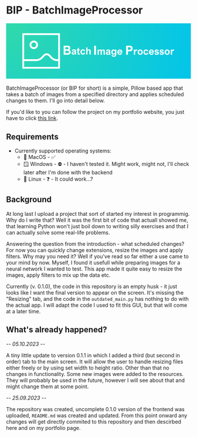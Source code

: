# BIP - BatchImageProcessor

<p align="center">
    <img src="./resources/images/bip_banner.png" />
</p>

BatchImageProcessor (or BIP for short) is a simple, Pillow based app that takes a batch of images from a specified directory and applies scheduled changes to them. I'll go into detail below.

If you'd like to you can follow the project on my portfolio website, you just have to click <a href="https://aleksanderc.pythonanywhere.com/wip.html">this link</a>.

## Requirements

- Currently supported operating systems:
  - 🍎 MacOS - ✅
  - 🪟 Windows - ⛔️ - I haven't tested it. Might work, might not, I'll check later after I'm done with the backend
  - 🐧 Linux - ❓ - It could work...?

## Background

At long last I upload a project that sort of started my interest in programmig. Why do I write that? Well it was the first bit of code that actuall showed me, that learning Python won't just boil down to writing silly exercises and that I can actually solve some real-life problems.

Answering the question from the introduction - what scheduled changes? For now you can quickly change extensions, resize the images and apply filters. Why may you need it? Well if you've read so far either a use came to your mind by now. Myself, I found it usefull while preparing images for a neural network I wanted to test. This app made it quite easy to resize the images, apply filters to mix up the data etc.

Currently (v. 0.1.0), the code in this repository is an empty husk - it just looks like I want the final version to appear on the screen. It's missing the "Resizing" tab, and the code in the `outdated_main.py` has nothing to do with the actual app. I will adapt the code I used to fit this GUI, but that will come at a later time.

## What's already happened?

<i>-- 05.10.2023 --</i>

A tiny little update to version 0.1.1 in which I added a third (but second in order) tab to the main screen. It will allow the user to handle resizing files either freely or by using set width to height ratio. Other than that no changes in functionality. Some new images were added to the resources. They will probably be used in the future, however I will see about that and might change them at some point.

<i>-- 25.09.2023 --</i>

The repository was created, uncomplete 0.1.0 version of the frontend was uploaded, `README.md` was created and updated. From this point onward any changes will get directly commited to this repository and then descirbed here and on my portfolio page.
